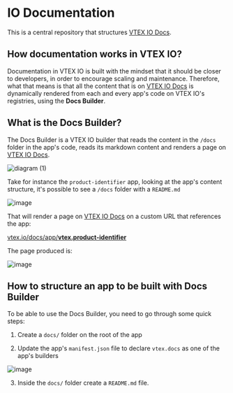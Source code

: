 # IO Documentation

This is a central repository that structures [VTEX IO Docs](https://vtex.io/docs).

## How documentation works in VTEX IO?

Documentation in VTEX IO is built with the mindset that it should be closer to developers, in order to encourage scaling and maintenance. Therefore, what that means is that all the content that is on [VTEX IO Docs](https://vtex.io/docs) is dynamically rendered from each and every app's code on VTEX IO's registries, using the **Docs Builder**. 

## What is the Docs Builder?

The Docs Builder is a VTEX IO builder that reads the content in the `/docs` folder in the app's code, reads its markdown content and renders a page on [VTEX IO Docs](https://vtex.io/docs).

![diagram (1)](https://user-images.githubusercontent.com/18701182/64049859-9fc5bc80-cb4c-11e9-8072-4200ead73e9a.png)

Take for instance the `product-identifier` app, looking at the app's content structure, it's possible to see a `/docs` folder with a `README.md` 

![image](https://user-images.githubusercontent.com/18701182/64050596-f2a07380-cb4e-11e9-8ad2-69cc7cd850ff.png)

That will render a page on [VTEX IO Docs](https://vtex.io/docs) on a custom URL that references the app: 

[vtex.io/docs/app/**vtex.product-identifier**](https://vtex.io/docs/app/vtex.product-identifier)

The page produced is:

![image](https://user-images.githubusercontent.com/18701182/64051239-d00f5a00-cb50-11e9-93d1-29974d9803a4.png)

## How to structure an app to be built with Docs Builder

To be able to use the Docs Builder, you need to go through some quick steps:

1. Create a `docs/` folder on the root of the app

2. Update the app's `manifest.json` file to declare `vtex.docs` as one of the app's builders

![image](https://user-images.githubusercontent.com/18701182/64052096-a99eee00-cb53-11e9-8d69-925a451231ab.png)

3. Inside the `docs/` folder create a `README.md` file.
